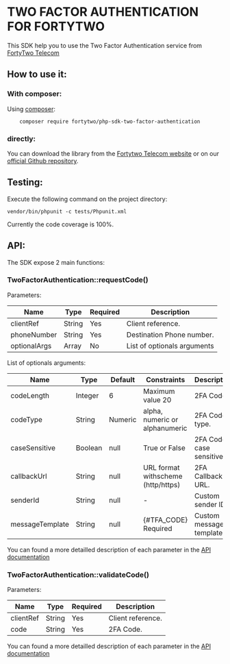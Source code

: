 TWO FACTOR AUTHENTICATION FOR FORTYTWO
=======================================

This SDK help you to use the Two Factor Authentication service from [FortyTwo Telecom](http://www.fortytwo.com)

## How to use it:

### With composer:
Using [composer](https://getcomposer.org/):
```
    composer require fortytwo/php-sdk-two-factor-authentication
```

### directly:

You can download the library from the [Fortytwo Telecom website](https://www.fortytwo.com/developers/) or on our [official Github repository](https://github.com/42Telecom/php-sdk-two-factor-authentication).

## Testing:

Execute the following command on the project directory:
```
vendor/bin/phpunit -c tests/Phpunit.xml
```

Currently the  code coverage is 100%.

## API:

The SDK expose 2 main functions:

### TwoFactorAuthentication::requestCode()

Parameters:

| Name         | Type   | Required | Description                 |
|--------------|--------|----------|-----------------------------|
| clientRef    | String | Yes      | Client reference.           |
| phoneNumber  | String | Yes      | Destination Phone number.   |
| optionalArgs | Array  | No       | List of optionals arguments |

List of optionals arguments:

| Name            | Type    | Default  | Constraints                        | Description             |
|-----------------|---------|----------|------------------------------------|-------------------------|
| codeLength      | Integer | 6        | Maximum value 20                   | 2FA Code                |
| codeType        | String  | Numeric  | alpha, numeric or alphanumeric     | 2FA Code type.          |
| caseSensitive   | Boolean | null     | True or False                      | 2FA Code case sensitive |
| callbackUrl     | String  | null     | URL format withscheme (http/https) | 2FA Callback URL.       |
| senderId        | String  | null     | -                                  | Custom sender ID.       |
| messageTemplate | String  | null     | {#TFA_CODE} Required               | Custom message template |

You can found a more detailled description of each parameter in the [API documentation](https://www.fortytwo.com/apis/two-factor-authentication/request-code/)

### TwoFactorAuthentication::validateCode()

Parameters:

| Name         | Type   | Required | Description                 |
|--------------|--------|----------|-----------------------------|
| clientRef    | String | Yes      | Client reference.           |
| code         | String | Yes      | 2FA Code.                   |

You can found a more detailled description of each parameter in the [API documentation](https://www.fortytwo.com/apis/two-factor-authentication/validate-code/)
